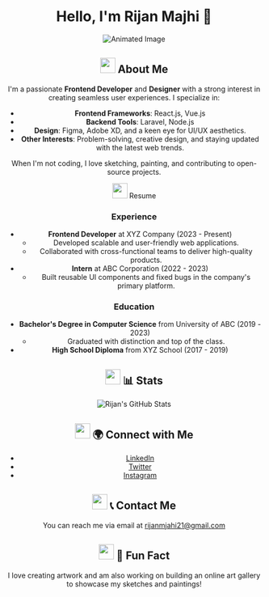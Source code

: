 <div align="center">
  
# Hello, I'm Rijan Majhi 👋
![Animated Image](https://media2.giphy.com/media/v1.Y2lkPTc5MGI3NjExN212amtrcWpsdmtuZzh6OHB6YXVhZjVoa2wzaTF4c2dpMnVkNnBlaiZlcD12MV9pbnRlcm5hbF9naWZfYnlfaWQmY3Q9Zw/131vvhfZe6HGyk/giphy.gif)
<div>
  
## <img src="https://media.giphy.com/media/hvRJCLFzcasrR4ia7z/giphy.gif" width="30"> About Me
I'm a passionate **Frontend Developer** and **Designer** with a strong interest in creating seamless user experiences. I specialize in:

- **Frontend Frameworks**: React.js, Vue.js
- **Backend Tools**: Laravel, Node.js
- **Design**: Figma, Adobe XD, and a keen eye for UI/UX aesthetics.
- **Other Interests**: Problem-solving, creative design, and staying updated with the latest web trends.

When I'm not coding, I love sketching, painting, and contributing to open-source projects.
<summary><img src="https://media.giphy.com/media/xUA7b8vlrMZU0O4Ezm/giphy.gif" width="30">  Resume</summary>
  
### Experience
  - **Frontend Developer** at XYZ Company (2023 - Present)
    - Developed scalable and user-friendly web applications.
    - Collaborated with cross-functional teams to deliver high-quality products.
  - **Intern** at ABC Corporation (2022 - 2023)
    - Built reusable UI components and fixed bugs in the company's primary platform.

### Education
  - **Bachelor's Degree in Computer Science** from University of ABC (2019 - 2023)
    - Graduated with distinction and top of the class.
  - **High School Diploma** from XYZ School (2017 - 2019)

</details>

## <img src="https://media.giphy.com/media/2t9sDPrlvFpdK/giphy.gif" width="30"> 📊 Stats
![Rijan's GitHub Stats](https://github-readme-stats.vercel.app/api?username=rijanmajhi21&show_icons=true&theme=radical)

## <img src="https://media.giphy.com/media/TilmLMmWrRYYHjLfub/giphy.gif" width="30"> 🌍 Connect with Me
- [LinkedIn](https://www.linkedin.com/in/rijanmajhi/)
- [Twitter](https://twitter.com/rijanmajhi)
- [Instagram](https://www.instagram.com/rijanmajhi)

## <img src="https://media.giphy.com/media/xT9IgzoKnwFNmISR8I/giphy.gif" width="30"> 📞 Contact Me
You can reach me via email at [rijanmjahi21@gmail.com](mailto:rijanmjahi21@gmail.com)

## <img src="https://media.giphy.com/media/JWuBH9rCO2uZJvB0lN/giphy.gif" width="30"> 📝 Fun Fact
I love creating artwork and am also working on building an online art gallery to showcase my sketches and paintings!

